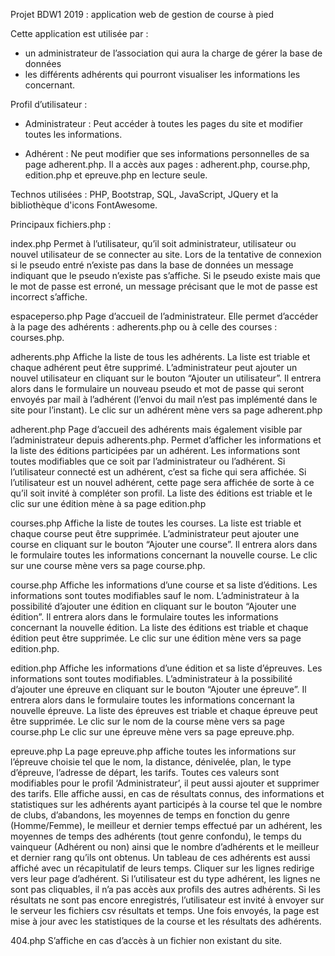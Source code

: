 Projet BDW1 2019 : application web de gestion de course à pied

Cette application est utilisée par :
- un administrateur de l’association qui aura la charge de gérer la base de données
- les différents adhérents qui pourront visualiser les informations les concernant.

Profil d’utilisateur :
- Administrateur :
  Peut accéder à toutes les pages du site et modifier toutes les informations.
  
- Adhérent :
  Ne peut modifier que ses informations personnelles de sa page adherent.php.
  Il a accès aux pages : adherent.php, course.php, edition.php et epreuve.php en lecture seule.

Technos utilisées :
PHP, Bootstrap, SQL, JavaScript, JQuery et la bibliothèque d'icons FontAwesome.

Principaux fichiers.php :

index.php
Permet à l’utilisateur, qu’il soit administrateur, utilisateur ou nouvel utilisateur de se connecter au site.
Lors de la tentative de connexion si le pseudo entré n’existe pas dans la base de données un message indiquant que le pseudo n’existe pas s’affiche. Si le pseudo existe mais que le mot de passe est erroné, un message précisant que le mot de passe est incorrect s’affiche.

espaceperso.php
Page d’accueil de  l’administrateur.
Elle permet d’accéder à la page des adhérents : adherents.php ou à celle des courses : courses.php.

adherents.php
Affiche la liste de tous les adhérents.
La liste est triable et chaque adhérent peut être supprimé.
L’administrateur peut ajouter un nouvel utilisateur en cliquant sur le bouton “Ajouter un utilisateur”. Il entrera alors dans le formulaire un nouveau pseudo et mot de passe qui seront envoyés par mail à l’adhérent (l’envoi du mail n’est pas implémenté dans le site pour l’instant).
Le clic sur un adhérent mène vers sa page adherent.php

adherent.php
Page d’accueil des adhérents mais également visible par l’administrateur depuis adherents.php.
Permet d’afficher les informations et la liste des éditions participées par un adhérent.
Les informations sont toutes modifiables que ce soit par l’administrateur ou l’adhérent.
Si l’utilisateur connecté est un adhérent, c’est sa fiche qui sera affichée.
Si l’utilisateur est un nouvel adhérent, cette page sera affichée de sorte à ce qu’il soit invité à compléter son profil.
La liste des éditions est triable et le clic sur une édition mène à sa page edition.php

courses.php
Affiche la liste de toutes les courses.
La liste est triable et chaque course peut être supprimée.
L’administrateur peut ajouter une course en cliquant sur le bouton “Ajouter une course”. Il entrera alors dans le formulaire toutes les informations concernant la nouvelle course.
Le clic sur une course mène vers sa page course.php.

course.php
Affiche les informations d’une course et sa liste d’éditions.
Les informations sont toutes modifiables sauf le nom.
L’administrateur à la possibilité d’ajouter une édition en cliquant sur le bouton “Ajouter une édition”. Il entrera alors dans le formulaire toutes les informations concernant la nouvelle édition.
La liste des éditions est triable et chaque édition peut être supprimée.
Le clic sur une édition mène vers sa page edition.php.

edition.php
Affiche les informations d’une édition et sa liste d’épreuves.
Les informations sont toutes modifiables.
L’administrateur à la possibilité d’ajouter une épreuve en cliquant sur le bouton “Ajouter une épreuve”. Il entrera alors dans le formulaire toutes les informations concernant la nouvelle épreuve.
La liste des épreuves est triable et chaque épreuve peut être supprimée.
Le clic sur le nom de la course mène vers sa page course.php
Le clic sur une épreuve mène vers sa page epreuve.php.

epreuve.php
La page epreuve.php affiche toutes les informations sur l’épreuve choisie tel que le nom, la distance, dénivelée, plan, le type d’épreuve, l’adresse de départ, les tarifs. Toutes ces valeurs sont modifiables pour le profil ‘Administrateur’, il peut aussi ajouter et supprimer des tarifs.
Elle affiche aussi, en cas de résultats connus, des informations et statistiques sur les adhérents ayant participés à la course tel que le nombre de clubs, d’abandons, les moyennes de temps en fonction du genre (Homme/Femme), le meilleur et dernier temps effectué par un adhérent, les moyennes de temps des adhérents (tout genre confondu), le temps du vainqueur (Adhérent ou non) ainsi que le nombre d’adhérents et le meilleur et dernier rang qu’ils ont obtenus.
Un tableau de ces adhérents est aussi affiché avec un récapitulatif de leurs temps.
Cliquer sur les lignes redirige vers leur page d’adhérent. Si l’utilisateur est du type adhérent, les lignes ne sont pas cliquables, il n’a pas accès aux profils des autres adhérents.
Si les résultats ne sont pas encore enregistrés, l’utilisateur est invité à envoyer sur le serveur les fichiers csv résultats et temps. Une fois envoyés, la page est mise à jour avec les statistiques de la course et les résultats des adhérents.

404.php
S’affiche en cas d’accès à un fichier non existant du site.
